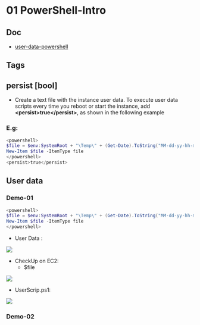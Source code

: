 # 01 PowerShell-Intro

## Doc
* [user-data-powershell](https://docs.aws.amazon.com/AWSEC2/latest/WindowsGuide/ec2-windows-user-data.html#user-data-powershell)

## Tags
## persist [bool]
* Create a text file with the instance user data. To execute user data scripts every time you reboot
  or start the instance, add **\<persist\>true\</persist\>**, as shown in the following example
### E.g:
````PowerShell
<powershell>
$file = $env:SystemRoot + "\Temp\" + (Get-Date).ToString("MM-dd-yy-hh-mm")
New-Item $file -ItemType file
</powershell>
<persist>true</persist>
````

## User data
### Demo-01
````PowerShell
<powershell>
$file = $env:SystemRoot + "\Temp\" + (Get-Date).ToString("MM-dd-yy-hh-mm")
New-Item $file -ItemType file
</powershell>
````
* User Data :

[<img src="https://i.imgur.com/O3axQSO.png">](https://i.imgur.com/O3axQSO.png)

* CheckUp on EC2:
  * $file

[<img src="https://i.imgur.com/8vuoEBY.png">](https://i.imgur.com/8vuoEBY.png)

* UserScrip.ps1:

[<img src="https://i.imgur.com/uS3fOLZ.png">](https://i.imgur.com/uS3fOLZ.png)

### Demo-02
